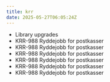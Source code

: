 ```yaml
---
title: krr
date: 2025-05-27T06:05:24Z
---
```

- Library upgrades
- KRR-988 Ryddejobb for postkasser
- KRR-988 Ryddejobb for postkasser
- KRR-988 Ryddejobb for postkasser
- KRR-988 Ryddejobb for postkasser
- KRR-988 Ryddejobb for postkasser
- KRR-988 Ryddejobb for postkasser

